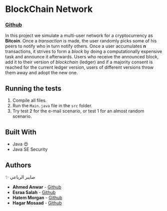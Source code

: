 # BlockChain Network
### [Github](https://github.com/Ahmed-anwar/blockchain-network)

In this project we simulate a multi-user network for a cryptocurrency as **Bitcoin**. Once a *transaction* is made, the user randomly picks some of his peers to notify who in turn notify others. Once a user accumulates **n** transactions, it strives to form a *block* by doing a computationally expensive task and announce it afterwards. Users who receive the announced block, add it to their version of *blockchain* (ledger) and if a majority consent is reached for the current ledger version, users of different versions throw them away and adopt the new one.

## Running the tests
1. Compile all files.
2. Run the `Main.java` file in the `src` folder.
3. Try test 2 for the e-mail scenario, or test 1 for an almost random scenario.


## Built With

* Java :heart_eyes:
* Java SE Security

## Authors
 :sparkles: صايبر الرباعي
* **Ahmed Anwar**	- [Github](https://github.com/Ahmed-anwar)
* **Esraa Salah**	- [Github](https://github.com/EsraaaSalah)
* **Hatem Morgan**	- [Github](https://github.com/HatemMorgan)
* **Hagar Mosaad**	- [Github](https://github.com/hagary)
